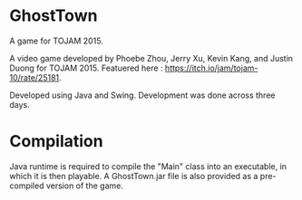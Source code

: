 # GhostTown
A game for TOJAM 2015.

A video game developed by Phoebe Zhou, Jerry Xu, Kevin Kang, and Justin Duong for TOJAM 2015. Featuered here : https://itch.io/jam/tojam-10/rate/25181.

Developed using Java and Swing. Development was done across three days.

# Compilation

Java runtime is required to compile the "Main" class into an executable, in which it is then playable. A GhostTown.jar file is also provided as a pre-compiled version of the game.

